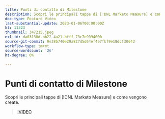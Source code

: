 ```yaml
---
title: Punti di contatto di Milestone
description: Scopri le principali tappe di [!DNL Marketo Measure] e come vengono create.
doc-type: Feature Video
last-substantial-update: 2023-01-06T00:00:00Z
kt: 11323
thumbnail: 347215.jpeg
exl-id: da03138d-bb22-4a21-bfff-73c7e9094000
source-git-commit: 9e38b740e29a827d5d64ef4e7fbf9e18dcf30643
workflow-type: tm+mt
source-wordcount: '26'
ht-degree: 0%

---
```


# Punti di contatto di Milestone

Scopri le principali tappe di [!DNL Marketo Measure] e come vengono create.

>[!VIDEO](https://video.tv.adobe.com/v/347215/?quality=12&learn=on)
